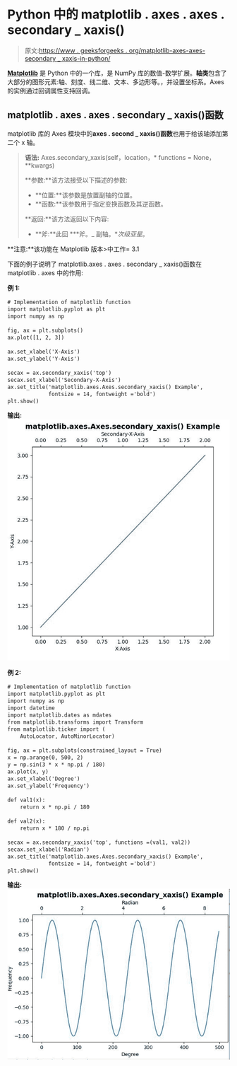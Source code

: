 # Python 中的 matplotlib . axes . axes . secondary _ xaxis()

> 原文:[https://www . geeksforgeeks . org/matplotlib-axes-axes-secondary _ xaxis-in-python/](https://www.geeksforgeeks.org/matplotlib-axes-axes-secondary_xaxis-in-python/)

**[Matplotlib](https://www.geeksforgeeks.org/python-introduction-matplotlib/)** 是 Python 中的一个库，是 NumPy 库的数值-数学扩展。**轴类**包含了大部分的图形元素:轴、刻度、线二维、文本、多边形等。，并设置坐标系。Axes 的实例通过回调属性支持回调。

## matplotlib . axes . axes . secondary _ xaxis()函数

matplotlib 库的 Axes 模块中的**axes . second _ xaxis()函数**也用于给该轴添加第二个 x 轴。

> **语法:** Axes.secondary_xaxis(self，location，* functions = None，**kwargs)
> 
> **参数:**该方法接受以下描述的参数:
> 
> *   **位置:**该参数是放置副轴的位置。
> *   **函数:**该参数用于指定变换函数及其逆函数。
> 
> **返回:**该方法返回以下内容:
> 
> *   **斧:**此回 ***斧。_ 副轴。**次级亚星*。

**注意:**该功能在 Matplotlib 版本>中工作= 3.1

下面的例子说明了 matplotlib.axes . axes . secondary _ xaxis()函数在 matplotlib . axes 中的作用:

**例 1:**

```
# Implementation of matplotlib function
import matplotlib.pyplot as plt
import numpy as np

fig, ax = plt.subplots()
ax.plot([1, 2, 3])

ax.set_xlabel('X-Axis')
ax.set_ylabel('Y-Axis')

secax = ax.secondary_xaxis('top')
secax.set_xlabel('Secondary-X-Axis')
ax.set_title('matplotlib.axes.Axes.secondary_xaxis() Example',
             fontsize = 14, fontweight ='bold')
plt.show()
```

**输出:**
![](img/5157b54c4895978fc0242dbc731ac47c.png)

**例 2:**

```
# Implementation of matplotlib function
import matplotlib.pyplot as plt
import numpy as np
import datetime
import matplotlib.dates as mdates
from matplotlib.transforms import Transform
from matplotlib.ticker import (
    AutoLocator, AutoMinorLocator)

fig, ax = plt.subplots(constrained_layout = True)
x = np.arange(0, 500, 2)
y = np.sin(3 * x * np.pi / 180)
ax.plot(x, y)
ax.set_xlabel('Degree')
ax.set_ylabel('Frequency')

def val1(x):
    return x * np.pi / 180

def val2(x):
    return x * 180 / np.pi

secax = ax.secondary_xaxis('top', functions =(val1, val2))
secax.set_xlabel('Radian')
ax.set_title('matplotlib.axes.Axes.secondary_xaxis() Example',
             fontsize = 14, fontweight ='bold')
plt.show()
```

**输出:**
![](img/fd0ee8e6307aeb1649b8e14259e08b24.png)